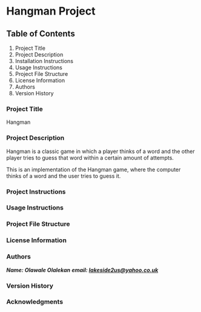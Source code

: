 # Hangman Project

## Table of Contents

1. Project Title
2. Project Description
3. Installation Instructions
4. Usage Instructions
5. Project File Structure
6. License Information
7. Authors
8. Version History

### Project Title

Hangman

### Project Description

Hangman is a classic game in which a player thinks of a word and the other player tries to guess that word within a certain amount of attempts.

This is an implementation of the Hangman game, where the computer thinks of a word and the user tries to guess it.

### Project Instructions

### Usage Instructions

### Project File Structure

### License Information

### Authors

***Name: Olawale Olalekan***
***email: <lakeside2us@yahoo.co.uk>***

### Version History

### Acknowledgments
